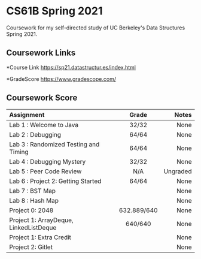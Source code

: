 # CS61B Spring 2021

Coursework for my self-directed study of UC Berkeley's Data Structures Spring 2021.

## Coursework Links

\*Course Link
https://sp21.datastructur.es/index.html

\*GradeScore
https://www.gradescope.com/

## Coursework Score

| Assignment                             |    Grade    |    Notes |
| :------------------------------------- | :---------: | -------: |
| Lab 1 : Welcome to Java                |    32/32    |     None |
| Lab 2 : Debugging                      |    64/64    |     None |
| Lab 3 : Randomized Testing and Timing  |    64/64    |     None |
| Lab 4 : Debugging Mystery              |    32/32    |     None |
| Lab 5 : Peer Code Review               |     N/A     | Ungraded |
| Lab 6 : Project 2: Getting Started     |    64/64    |     None |
| Lab 7 : BST Map                        |             |     None |
| Lab 8 : Hash Map                       |             |     None |
| Project 0: 2048                        | 632.889/640 |     None |
| Project 1: ArrayDeque, LinkedListDeque |   640/640   |     None |
| Project 1: Extra Credit                |             |     None |
| Project 2: Gitlet                      |             |     None |
